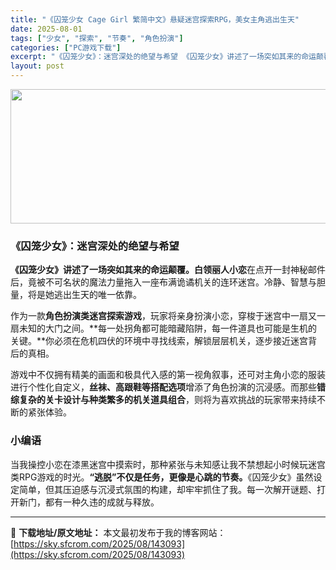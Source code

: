 ```yaml
---
title: "《囚笼少女 Cage Girl 繁简中文》悬疑迷宫探索RPG，美女主角逃出生天"
date: 2025-08-01
tags: ["少女", "探索", "节奏", "角色扮演"]
categories: ["PC游戏下载"]
excerpt: "《囚笼少女》：迷宫深处的绝望与希望 《囚笼少女》讲述了一场突如其来的命运颠覆。白领丽人小恋在点开一封神秘邮件后，竟被不可名状的魔法力量拖入一座布满诡谲机关的连环迷宫。冷静、智慧与胆量，将是她逃出生天的唯一依靠。 作为一款角色扮演类迷宫探索游戏，玩家将亲身扮演小恋，穿梭于迷宫中一扇又一扇未知的大门之间&hellip;"
layout: post
---
```


<img class="aligncenter size-full wp-image-143094" src="https://sky.sfcrom.com/wp-content/uploads/2025/08/2025080101251868.webp" alt="" width="700" height="215" />
<h3>《囚笼少女》：迷宫深处的绝望与希望</h3>
<strong>《囚笼少女》讲述了一场突如其来的命运颠覆。白领丽人小恋</strong>在点开一封神秘邮件后，竟被不可名状的魔法力量拖入一座布满诡谲机关的连环迷宫。冷静、智慧与胆量，将是她逃出生天的唯一依靠。

作为一款<strong>角色扮演类迷宫探索游戏</strong>，玩家将亲身扮演小恋，穿梭于迷宫中一扇又一扇未知的大门之间。**每一处拐角都可能暗藏陷阱，每一件道具也可能是生机的关键。**你必须在危机四伏的环境中寻找线索，解锁层层机关，逐步接近迷宫背后的真相。

游戏中不仅拥有精美的画面和极具代入感的第一视角叙事，还可对主角小恋的服装进行个性化自定义，<strong>丝袜、高跟鞋等搭配选项</strong>增添了角色扮演的沉浸感。而那些<strong>错综复杂的关卡设计与种类繁多的机关道具组合</strong>，则将为喜欢挑战的玩家带来持续不断的紧张体验。
<h3>小编语</h3>
当我操控小恋在漆黑迷宫中摸索时，那种紧张与未知感让我不禁想起小时候玩迷宫类RPG游戏的时光。<strong>“逃脱”不仅是任务，更像是心跳的节奏。</strong>《囚笼少女》虽然设定简单，但其压迫感与沉浸式氛围的构建，却牢牢抓住了我。每一次解开谜题、打开新门，都有一种久违的成就与释放。

---
📖 **下载地址/原文地址：** 本文最初发布于我的博客网站：[https://sky.sfcrom.com/2025/08/143093](https://sky.sfcrom.com/2025/08/143093)
